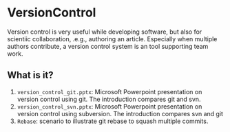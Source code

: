 # VersionControl
Version control is very useful while developing software, but also for
scientiic collaboration, .e.g., authoring an article.  Especially when
multiple authors contribute, a version control system is an tool
supporting team work.

## What is it?
1. `version_control_git.pptx`: Microsoft Powerpoint presentation on
    version control using git.  The introduction compares git and svn.
1. `version_control_svn.pptx`: Microsoft Powerpoint presentation on
    version control using subversion.  The introduction compares svn and
    git
1. `Rebase`: scenario to illustrate git rebase to squash multiple commits.
